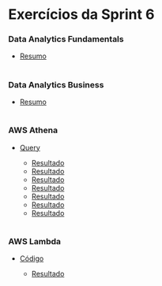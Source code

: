 #
# Exercícios da Sprint 6

###  Data Analytics Fundamentals

- [Resumo](https://github.com/catarwnalud/pbCompass/blob/master/sprint_6/exercicios/resumoAnalyticsFund.md) 

#

###  Data Analytics Business

- [Resumo](https://github.com/catarwnalud/pbCompass/blob/master/sprint_6/exercicios/resumoAnalyticsBusiness.md) 

#

###  AWS Athena

- [Query](https://github.com/catarwnalud/pbCompass/blob/master/sprint_6/exercicios/exercicioAthena.txt)

    - [Resultado](https://github.com/catarwnalud/pbCompass/blob/master/sprint_6/exercicios/dec1950.csv)
    - [Resultado](https://github.com/catarwnalud/pbCompass/blob/master/sprint_6/exercicios/dec1960.csv)
    - [Resultado](https://github.com/catarwnalud/pbCompass/blob/master/sprint_6/exercicios/dec1970.csv)
    - [Resultado](https://github.com/catarwnalud/pbCompass/blob/master/sprint_6/exercicios/dec1980.csv)
    - [Resultado](https://github.com/catarwnalud/pbCompass/blob/master/sprint_6/exercicios/dec1990.csv)
    - [Resultado](https://github.com/catarwnalud/pbCompass/blob/master/sprint_6/exercicios/dec2000.csv)
    - [Resultado](https://github.com/catarwnalud/pbCompass/blob/master/sprint_6/exercicios/dec2010.csv)
#

###  AWS Lambda

- [Código](https://github.com/catarwnalud/pbCompass/blob/master/sprint_6/exercicios/exercicioLambda.txt)

    - [Resultado](https://github.com/catarwnalud/pbCompass/blob/master/sprint_6/exercicios/resultLambda.png)
#

